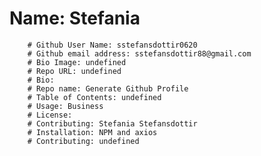 # Name: Stefania
        # Github User Name: sstefansdottir0620
        # Github email address: sstefansdottir88@gmail.com
        # Bio Image: undefined
        # Repo URL: undefined
        # Bio: 
        # Repo name: Generate Github Profile
        # Table of Contents: undefined
        # Usage: Business
        # License: 
        # Contributing: Stefania Stefansdottir
        # Installation: NPM and axios
        # Contributing: undefined
        
        
        